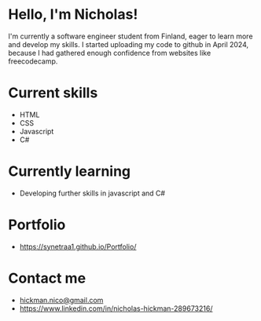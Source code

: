 # Hello, I'm Nicholas! 
I'm currently a software engineer student from Finland, eager to learn more and develop my skills.
I started uploading my code to github in April 2024, because I had gathered enough confidence
from websites like freecodecamp.

# Current skills
- HTML
- CSS
- Javascript
- C#

# Currently learning
- Developing further skills in javascript and C#

# Portfolio
- https://synetraa1.github.io/Portfolio/

# Contact me
- hickman.nico@gmail.com
- https://www.linkedin.com/in/nicholas-hickman-289673216/




<!---
Synetraa1/Synetraa1 is a ✨ special ✨ repository because its `README.md` (this file) appears on your GitHub profile.
You can click the Preview link to take a look at your changes.
--->
